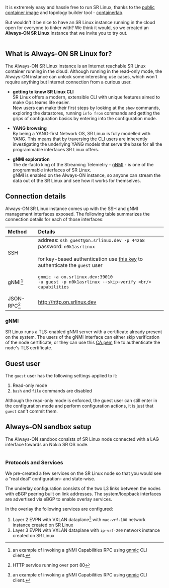 <script type="text/javascript" src="https://cdn.jsdelivr.net/gh/hellt/drawio-js@main/embed2.js" async></script>
It is extremely easy and hassle free to run SR Linux, thanks to the [public container image](get-started.md#getting-the-image) and topology builder tool - [containerlab](https://containerlab.srlinux.dev).

But wouldn't it be nice to have an SR Linux instance running in the cloud open for everyone to tinker with? We think it would, so we created an **Always-ON SR Linux** instance that we invite you to try out.

<div class="mxgraph" style="max-width:100%;border:1px solid transparent;margin:0 auto; display:block;" data-mxgraph="{&quot;page&quot;:1,&quot;zoom&quot;:2,&quot;highlight&quot;:&quot;#0000ff&quot;,&quot;nav&quot;:true,&quot;check-visible-state&quot;:true,&quot;resize&quot;:true,&quot;url&quot;:&quot;https://raw.githubusercontent.com/learn-srlinux/site/diagrams/alwayson&quot;}"></div>

## What is Always-ON SR Linux for?
The Always-ON SR Linux instance is an Internet reachable SR Linux container running in the cloud. Although running in the read-only mode, the Always-ON instance can unlock some interesting use cases, which won't require anything but Internet connection from a curious user.

* **getting to know SR Linux CLI**  
    SR Linux offers a modern, extensible CLI with unique features aimed to make Ops teams life easier.  
    New users can make their first steps by looking at the `show` commands, exploring the datastores, running `info from` commands and getting the grips of configuration basics by entering into the configuration mode.

* **YANG browsing**  
    By being a YANG-first Network OS, SR Linux is fully modelled with YANG. This means that by traversing the CLI users are inherently investigating the underlying YANG models that serve the base for all the programmable interfaces SR Linux offers.

* **gNMI exploration**  
    The de-facto king of the Streaming Telemetry - [gNMI](https://github.com/openconfig/reference/blob/master/rpc/gnmi/gnmi-specification.md) - is one of the programmable interfaces of SR Linux.  
    gNMI is enabled on the Always-ON instance, so anyone can stream the data out of the SR Linux and see how it works for themselves.

## Connection details

Always-ON SR Linux instance comes up with the SSH and gNMI management interfaces exposed. The following table summarizes the connection details for each of those interfaces:

| Method       | Details                                                                                                                                                                                                                         |
| :----------- | :------------------------------------------------------------------------------------------------------------------------------------------------------------------------------------------------------------------------------ |
| SSH          | address: `ssh guest@on.srlinux.dev -p 44268`<br/>password: `n0k1asrlinux`<br/><br/>for key-based authentication use [this key](https://gist.github.com/hellt/d2b9f99a2fcfeeb7752d9fe187fbff86) to authenticate the `guest` user |
| gNMI[^1]     | <pre><code>gnmic -a on.srlinux.dev:39010 -u guest -p n0k1asrlinux --skip-verify \<br/>      capabilities</code></pre>                                                                                                           |
| JSON-RPC[^2] | http://http.on.srlinux.dev                                                                                                                                                                                                      |

[^1]: an example of invoking a gNMI Capabilities RPC using [gnmic](https://gnmic.kmrd.dev) CLI client.

### gNMI
SR Linux runs a TLS-enabled gNMI server with a certificate already present on the system. The users of the gNMI interface can either skip verification of the node certificate, or they can use this [CA.pem](https://gist.github.com/hellt/f5c1d97a37c86c20e3370a392c073cc0) file to authenticate the node's TLS certificate.

## Guest user
The `guest` user has the following settings applied to it:

1. Read-only mode
2. `bash` and `file` commands are disabled

Although the read-only mode is enforced, the guest user can still enter in the configuration mode and perform configuration actions, it is just that `guest` can't commit them.

## Always-ON sandbox setup
The Always-ON sandbox consists of SR Linux node connected with a LAG interface towards an Nokia SR OS node.

<div class="mxgraph" style="max-width:100%;border:1px solid transparent;margin:0 auto; display:block;" data-mxgraph="{&quot;page&quot;:0,&quot;zoom&quot;:2,&quot;highlight&quot;:&quot;#0000ff&quot;,&quot;nav&quot;:true,&quot;check-visible-state&quot;:true,&quot;resize&quot;:true,&quot;url&quot;:&quot;https://raw.githubusercontent.com/learn-srlinux/site/diagrams/alwayson&quot;}"></div>

### Protocols and Services

We pre-created a few services on the SR Linux node so that you would see a "real deal" configuration- and state-wise.

The underlay configuration consists of the two L3 links between the nodes with eBGP peering built on link addresses. The system/loopback interfaces are advertised via eBGP to enable overlay services.

In the overlay the following services are configured:

1. Layer 2 EVPN with VXLAN dataplane[^1] with `mac-vrf-100` network instance created on SR Linux
2. Layer 3 EVPN with VXLAN dataplane with `ip-vrf-200` network instance created on SR Linux


[^1]: check [this tutorial](tutorials/l2evpn/intro.md) to understand how this service is configured
[^2]: HTTP service running over port 80
